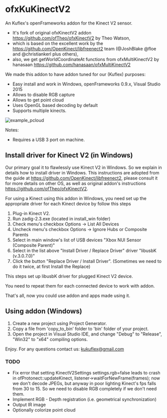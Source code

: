 ofxKuKinectV2
=============

An Kuflex's openFrameworks addon for the Kinect V2 sensor.
* It's fork of original ofxKinectV2 addon https://github.com/ofTheo/ofxKinectV2 by Theo Watson,
* which is based on the excellent work by the https://github.com/OpenKinect/libfreenect2 team (@JoshBlake @floe and @christiankerl plus others),
* also, we get getWorldCoordinateAt functions from ofxMultiKinectV2 by hanasaan https://github.com/hanasaan/ofxMultiKinectV2


We made this addon to have addon tuned for our (Kuflex) purposes:
- Easy install and work in Windows, openFrameworks 0.9.x, Visual Studio 2015
- Allows to disable RGB capture
- Allows to get point cloud
- Uses OpenGL based decoding by default
- Supports multiple kinects. 

![example_pcloud](https://github.com/kuflex/ofxKuKinectV2/raw/master/docs/example_pointcloud.PNG "example_pcloud example")


Notes:
- Requires a USB 3 port on machine. 


## Install driver for Kinect V2 (in Windows)
Our primary goal it to flawlessly use Kinect V2 in Windows. So we explain in details how to install driver in Windows.
This instructions are adopted from the guide at https://github.com/OpenKinect/libfreenect2, please consult it for more details on other OS,
as well as original addon's instructions https://github.com/ofTheo/ofxKinectV2.

For using a Kinect using this addon in Windows, you need set up the appropriate driver for each Kinect device 
by follow this steps 

1. Plug-in Kinect V2.
2. Run zadig-2.3.exe (located in install_win folder)
3. Check menu's checkbox Options -> List All Devices
4. Uncheck menu's checkbox Options -> Ignore Hubs or Composite Parents
5. Select in main window's list of USB devices "Xbox NUI Sensor (Composite Parent)"
6. Select in the list above "Install Driver / Replace Driver" driver "libusbK (v.3.0.7.0)"
7. Click the button "Replace Driver / Install Driver". (Sometimes we need to do it twice, at first Install the Replace)

This steps set up libusbK driver for plugged Kinect V2 device.

You need to repeat them for each connected device to work with addon.

That's all, now you could use addon and apps made using it.

## Using addon (Windows)
1. Create a new project using Project Generator.
2. Copy a file from 'copy_to_bin' folder to 'bin' folder of your project.
3. Open the project in Visual Studio IDE, and change  "Debug" to "Release", "Win32" to "x64" compiling options.

Enjoy. For any questions contact us: kukuflex@gmail.com

### TODO
- Fix error that setting KinectV2Settings settings.rgb=false leads to crash in ofProtonect::updateKinect, listener->waitForNewFrame(frames);
   now we don't decode JPEGs, but anyway in poor lighting Kinect's fps falls from 30 to 15. So we need to disable RGB completely if we don't need them.
- Implement RGB - Depth registration (i.e. geometrical synchronization)
- Output IR image
- Optionally colorize point cloud
